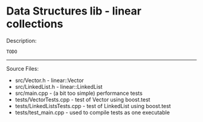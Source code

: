 Data Structures lib - linear collections
====================================================================
Description:

    TODO

--------------------------------------------------------------------
Source Files:

   * src/Vector.h - linear::Vector<T>
   * src/LinkedList.h - linear::LinkedList<T>
   * src/main.cpp - (a bit too simple) performance tests
   * tests/VectorTests.cpp - test of Vector using boost.test
   * tests/LinkedListsTests.cpp - test of LinkedList using boost.test
   * tests/test_main.cpp - used to compile tests as one executable


